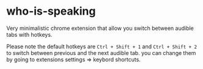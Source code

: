 # who-is-speaking
Very minimalistic chrome extension that allow you switch between audible tabs with hotkeys.

Please note the default hotkeys are `Ctrl + Shift + 1` and `Ctrl + Shift + 2` to switch between previous and the next audible tab. 
you can change them by going to extensions settings => keybord shortcuts. 
